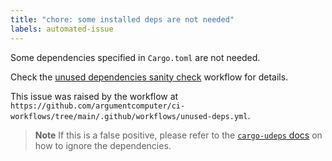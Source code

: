 ```yaml
---
title: "chore: some installed deps are not needed"
labels: automated-issue
---
```


Some dependencies specified in `Cargo.toml` are not needed.

Check the [unused dependencies sanity check]({{env.WORKFLOW_URL}}) workflow for details.

This issue was raised by the workflow at `https://github.com/argumentcomputer/ci-workflows/tree/main/.github/workflows/unused-deps.yml`.

> **Note**
> If this is a false positive, please refer to the [`cargo-udeps` docs][cargo-udeps-docs] on how to ignore the dependencies.

[cargo-udeps-docs]: https://github.com/est31/cargo-udeps#ignoring-some-of-the-dependencies
